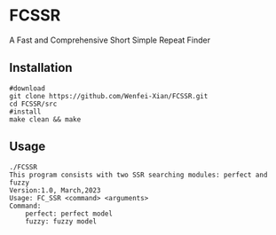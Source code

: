 # FCSSR
A Fast and Comprehensive Short Simple Repeat Finder
## Installation
```
#download
git clone https://github.com/Wenfei-Xian/FCSSR.git
cd FCSSR/src
#install
make clean && make
```
## Usage
```
./FCSSR
This program consists with two SSR searching modules: perfect and fuzzy
Version:1.0, March,2023
Usage: FC_SSR <command> <arguments>
Command:
	perfect: perfect model
	fuzzy: fuzzy model
```
